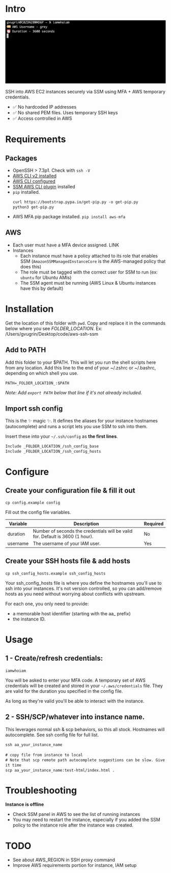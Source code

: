 # Intro
<img alt="Demo showing use of the terminal command" src="ssh-flow.gif" />

SSH into AWS EC2 instances securely via SSM using MFA + AWS temporary credentials.
- ✅ No hardcoded IP addresses
- ✅ No shared PEM files. Uses temporary SSH keys
- ✅ Access controlled in AWS

# Requirements

## Packages
- OpenSSH > 7.3p1. Check with `ssh -V`
- [AWS CLI v2 installed](https://docs.aws.amazon.com/cli/latest/userguide/getting-started-install.html)
- [AWS CLI configured](https://docs.aws.amazon.com/cli/latest/userguide/cli-configure-quickstart.html#cli-configure-quickstart-config)
- [SSM AWS CLI plugin](https://docs.aws.amazon.com/systems-manager/latest/userguide/session-manager-working-with-install-plugin.html#install-plugin-macos-signed) installed
- `pip` installed.
  ```
  curl https://bootstrap.pypa.io/get-pip.py -o get-pip.py
  python3 get-pip.py
  ```
- AWS MFA pip package installed. `pip install aws-mfa`

## AWS

- Each user must have a MFA device assigned. LINK
- Instances
  - Each instance must have a policy attached to its role that enables SSM (`AmazonSSMManagedInstanceCore` is the AWS-managed policy that does this)
  - The role must be tagged with the correct user for SSM to run (ex: `ubuntu` for Ubuntu AMIs)
  - The SSM agent must be running (AWS Linux & Ubuntu instances have this by default)

# Installation
Get the location of this folder with `pwd`. Copy and replace it in the commands below where you see *_FOLDER_LOCATION_*.
Ex: /Users/gvugrin/Desktop/code/aws-ssh-ssm

## Add to PATH
Add this folder to your $PATH. This will let you run the shell scripts here from any location.
Add this line to the end of your ~/.zshrc or ~/.bashrc, depending on which shell you use.

```
PATH=_FOLDER_LOCATION_:$PATH
```
*Note: Add `export PATH` below that line if it's not already included.*

## Import ssh config

This is the ✨ magic ✨. It defines the aliases for your instance hostnames (autocomplete) and runs a script lets you use SSM to ssh into them.

Insert these into your `~/.ssh/config` as **the first lines**.

```
Include _FOLDER_LOCATION_/ssh_config_base
Include _FOLDER_LOCATION_/ssh_config_hosts
```

# Configure

## Create your configuration file & fill it out
```
cp config.example config
```

Fill out the config file variables.

| Variable | Description | Required |
| --- | --- | --- |
| duration | Number of seconds the credentials will be valid for. Default is 3600 (1 hour). | No |
| username | The username of your IAM user.  | Yes |

## Create your SSH hosts file & add hosts

```
cp ssh_config_hosts.example ssh_config_hosts
```

Your ssh_config_hosts file is where you define the hostnames you'll use to ssh into your instances.
It's not version controlled, so you can add/remove hosts as you need without worrying about conflicts with upstream.

For each one, you only need to provide:
- a memorable host identifier (starting with the aa_ prefix)
- the instance ID.


# Usage

## 1 - Create/refresh credentials:
```
iamwhoiam
```
You will be asked to enter your MFA code. A temporary set of AWS credentials will be created and stored in your `~/.aws/credentials` file. They are valid for the duration you specified in the config file.

As long as they're valid you'll be able to interact with the instance.

## 2 - SSH/SCP/whatever into instance name.

This leverages normal ssh & scp behaviors, so this all stock.
Hostnames will autocomplete. See ssh config file for full list.

```
ssh aa_your_instance_name

# copy file from instance to local
# Note that scp remote path autocomplete suggestions can be slow. Give it time
scp aa_your_instance_name:test-html/index.html .
```

# Troubleshooting

**Instance is offline**
- Check SSM panel in AWS to see the list of running instances
- You may need to restart the instance, especially if you added the SSM policy to the instance role after the instance was created.

# TODO

- See about AWS_REGION in SSH proxy command
- Improve AWS requirements portion for instance, IAM setup
